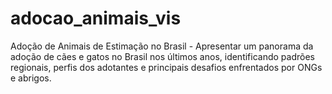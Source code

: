 # adocao_animais_vis
Adoção de Animais de Estimação no Brasil - Apresentar um panorama da adoção de cães e gatos no Brasil nos últimos anos, identificando padrões regionais, perfis dos adotantes e principais desafios enfrentados por ONGs e abrigos.
